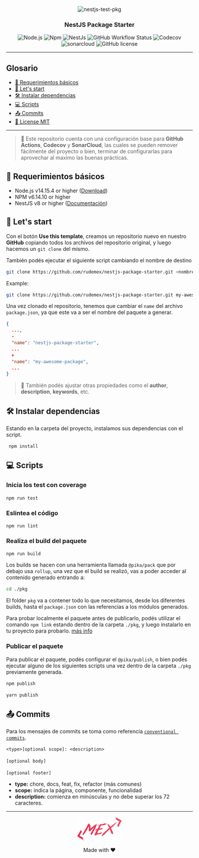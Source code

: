 <div align="center">
    <img alt="nestjs-test-pkg" width="250" height="auto" src="https://camo.githubusercontent.com/c704e8013883cc3a04c7657e656fe30be5b188145d759a6aaff441658c5ffae0/68747470733a2f2f6e6573746a732e636f6d2f696d672f6c6f676f5f746578742e737667" />
    <h3>NestJS Package Starter</h3>
</div>

<p align="center">
    <img src="https://img.shields.io/static/v1.svg?style=flat&label=Node&message=v14.15.4&labelColor=339933&color=757575&logoColor=FFFFFF&logo=Node.js" alt="Node.js"/>
    <img src="https://img.shields.io/static/v1.svg?style=flat&label=Npm&message=v6.14.10&labelColor=CB3837&logoColor=FFFFFF&color=757575&logo=npm" alt="Npm"/>
    <img src="https://img.shields.io/static/v1.svg?style=flat&label=NestJs&message=v8.0.6&labelColor=E0234E&logoColor=FFFFFF&color=757575&logo=Nestjs" alt="NestJs"/>
    <img alt="GitHub Workflow Status" src="https://github.com/rudemex/nestjs-test-pkg/actions/workflows/master.yml/badge.svg?branch=master">
    <img alt="Codecov" src="https://img.shields.io/codecov/c/github/rudemex/nestjs-test-pkg?logoColor=FFFFFF&logo=Codecov&labelColor=#F01F7A">
    <img src="https://sonarcloud.io/api/project_badges/measure?project=rudemex_nestjs-test-pkg&metric=alert_status" alt="sonarcloud">
    <img alt="GitHub license" src="https://img.shields.io/github/license/rudemex/nestjs-test-pkg?style=flat">
    <br/> 
</p>
 
---

## Glosario

- [📝 Requerimientos básicos](#basic-requirements)
- [🙌 Let's start](#lets-start)
- [🛠️ Instalar dependencias](#install-dependencies)
- [💻 Scripts](#scripts)
- [📤 Commits](#commits)
- [📜 License MIT](license.md)

---

> 💬 Este repositorio cuenta con una configuración base para **GitHub Actions**, **Codecov** y **SonarCloud**, las cuales se pueden remover fácilmente del proyecto o bien, terminar de configurarlas para aprovechar al maximo las buenas prácticas.

<a name="basic-requirements"></a>

## 📝 Requerimientos básicos

- Node.js v14.15.4 or higher ([Download](https://nodejs.org/es/download/))
- NPM v6.14.10 or higher
- NestJS v8 or higher ([Documentación](https://nestjs.com/))

<a name="lets-start"></a>

## 🙌 Let's start

Con el botón **Use this template**, creamos un repositorio nuevo en nuestro **GitHub** copiando todos los archivos del
repositorio original, y luego hacemos un `git clone` del mismo.

También podés ejecutar el siguiente script cambiando el nombre de destino

```bash
git clone https://github.com/rudemex/nestjs-package-starter.git <nombre-de-destino>
```

Example:

```bash
git clone https://github.com/rudemex/nestjs-package-starter.git my-awesome-package
```

Una vez clonado el repositorio, tenemos que cambiar el `name` del archivo `package.json`, ya que este va a ser el nombre
del paquete a generar.

```json
{
  ...,
  -
  "name": "nestjs-package-starter",
  ...
  +
  "name": "my-awesome-package",
  ...
}
```

> 💬 También podés ajustar otras propiedades como el **author**, **description**, **keywords**, etc.

<a name="install-dependencies"></a>

## 🛠️ Instalar dependencias

Estando en la carpeta del proyecto, instalamos sus dependencias con el script.

```
 npm install
```

<a name="scripts"></a>

## 💻 Scripts

### Inicia los test con coverage

```
npm run test
```

### Eslintea el código

```
npm run lint
```

### Realiza el build del paquete

```
npm run build
```

Los builds se hacen con una herramienta llamada `@pika/pack` que por debajo usa `rollup`, una vez que el build se
realizó, vas a poder acceder al contenido generado entrando a:

```bash
cd ./pkg
```

El folder `pkg` va a contener todo lo que necesitamos, desde los diferentes builds, hasta el `package.json` con las
referencias a los módulos generados.

Para probar localmente el paquete antes de publicarlo, podés utilizar el comando `npm link` estando dentro de la
carpeta `./pkg`, y luego instalarlo en tu proyecto para
probarlo. [más info](https://medium.com/@AidThompsin/how-to-npm-link-to-a-local-version-of-your-dependency-84e82126667a)

### Publicar el paquete

Para publicar el paquete, podés configurar el `@pika/publish`, o bien podés ejecutar alguno de los siguientes scripts
una vez dentro de la carpeta `./pkg` previamente generada.

```bash
npm publish
```

```bash
yarn publish
```

<a name="commits"></a>

## 📤 Commits

Para los mensajes de commits se toma como
referencia [`conventional commits`](https://www.conventionalcommits.org/en/v1.0.0-beta.4/#summary).

```
<type>[optional scope]: <description>

[optional body]

[optional footer]
```

- **type:** chore, docs, feat, fix, refactor (más comunes)
- **scope:** indica la página, componente, funcionalidad
- **description:** comienza en minúsculas y no debe superar los 72 caracteres.

---

<div align="center">
    <a href="mailto:mdelgado@tresdoce.com.ar" target="_blank" alt="Send an email">
        <img src="./.readme-static/logo-mex-red.svg" width="120" alt="Mex" />
    </a><br/>
    <p>Made with ❤</p>
</div>
